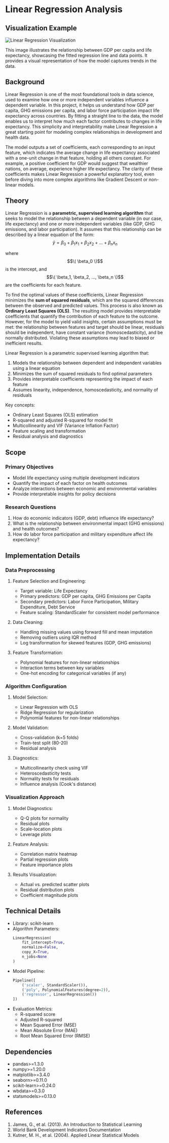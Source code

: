 # Linear Regression Analysis

## Visualization Example

![Linear Regression Visualization](/images/linear_reg.png)

This image illustrates the relationship between GDP per capita and life expectancy, showcasing the fitted regression line and data points. It provides a visual representation of how the model captures trends in the data.
## Background
Linear Regression is one of the most foundational tools in data science, used to examine how one or more independent variables influence a dependent variable. In this project, it helps us understand how GDP per capita, GHG emissions per capita, and labor force participation impact life expectancy across countries. By fitting a straight line to the data, the model enables us to interpret how much each factor contributes to changes in life expectancy. This simplicity and interpretability make Linear Regression a great starting point for modeling complex relationships in development and health data.

The model outputs a set of coefficients, each corresponding to an input feature, which indicates the average change in life expectancy associated with a one-unit change in that feature, holding all others constant. For example, a positive coefficient for GDP would suggest that wealthier nations, on average, experience higher life expectancy. The clarity of these coefficients makes Linear Regression a powerful explanatory tool, even before diving into more complex algorithms like Gradient Descent or non-linear models.


## Theory

Linear Regression is a **parametric, supervised learning algorithm** that seeks to model the relationship between a dependent variable (in our case, life expectancy) and one or more independent variables (like GDP, GHG emissions, and labor participation). It assumes that this relationship can be described by a linear equation of the form:  
$$\hat{y} = \beta_0 + \beta_1x_1 + \beta_2x_2 + \ldots + \beta_nx_n$$

where $$\( \beta_0 \)$$ is the intercept, and $$\( \beta_1, \beta_2, ..., \beta_n \)$$ are the coefficients for each feature.

To find the optimal values of these coefficients, Linear Regression minimizes the **sum of squared residuals**, which are the squared differences between the observed and predicted values. This process is also known as **Ordinary Least Squares (OLS)**. The resulting model provides interpretable coefficients that quantify the contribution of each feature to the outcome. However, for the model to yield valid insights, certain assumptions must be met: the relationship between features and target should be linear, residuals should be independent, have constant variance (homoscedasticity), and be normally distributed. Violating these assumptions may lead to biased or inefficient results.

Linear Regression is a parametric supervised learning algorithm that:
1. Models the relationship between dependent and independent variables using a linear equation
2. Minimizes the sum of squared residuals to find optimal parameters
3. Provides interpretable coefficients representing the impact of each feature
4. Assumes linearity, independence, homoscedasticity, and normality of residuals

Key concepts:
- Ordinary Least Squares (OLS) estimation
- R-squared and adjusted R-squared for model fit
- Multicollinearity and VIF (Variance Inflation Factor)
- Feature scaling and transformation
- Residual analysis and diagnostics

## Scope
### Primary Objectives
- Model life expectancy using multiple development indicators
- Quantify the impact of each factor on health outcomes
- Analyze interactions between economic and environmental variables
- Provide interpretable insights for policy decisions

### Research Questions
1. How do economic indicators (GDP, debt) influence life expectancy?
2. What is the relationship between environmental impact (GHG emissions) and health outcomes?
3. How do labor force participation and military expenditure affect life expectancy?

## Implementation Details
### Data Preprocessing
1. Feature Selection and Engineering:
   - Target variable: Life Expectancy
   - Primary predictors: GDP per capita, GHG Emissions per Capita
   - Secondary predictors: Labor Force Participation, Military Expenditure, Debt Service
   - Feature scaling: StandardScaler for consistent model performance

2. Data Cleaning:
   - Handling missing values using forward fill and mean imputation
   - Removing outliers using IQR method
   - Log transformation for skewed features (GDP, GHG emissions)

3. Feature Transformation:
   - Polynomial features for non-linear relationships
   - Interaction terms between key variables
   - One-hot encoding for categorical variables (if any)

### Algorithm Configuration
1. Model Selection:
   - Linear Regression with OLS
   - Ridge Regression for regularization
   - Polynomial features for non-linear relationships

2. Model Validation:
   - Cross-validation (k=5 folds)
   - Train-test split (80-20)
   - Residual analysis

3. Diagnostics:
   - Multicollinearity check using VIF
   - Heteroscedasticity tests
   - Normality tests for residuals
   - Influence analysis (Cook's distance)

### Visualization Approach
1. Model Diagnostics:
   - Q-Q plots for normality
   - Residual plots
   - Scale-location plots
   - Leverage plots

2. Feature Analysis:
   - Correlation matrix heatmap
   - Partial regression plots
   - Feature importance plots

3. Results Visualization:
   - Actual vs. predicted scatter plots
   - Residual distribution plots
   - Coefficient magnitude plots

## Technical Details
- Library: scikit-learn
- Algorithm Parameters:
  ```python
  LinearRegression(
      fit_intercept=True,
      normalize=False,
      copy_X=True,
      n_jobs=None
  )
  ```
- Model Pipeline:
  ```python
  Pipeline([
      ('scaler', StandardScaler()),
      ('poly', PolynomialFeatures(degree=2)),
      ('regressor', LinearRegression())
  ])
  ```
- Evaluation Metrics:
  - R-squared score
  - Adjusted R-squared
  - Mean Squared Error (MSE)
  - Mean Absolute Error (MAE)
  - Root Mean Squared Error (RMSE)

## Dependencies
- pandas>=1.3.0
- numpy>=1.20.0
- matplotlib>=3.4.0
- seaborn>=0.11.0
- scikit-learn>=0.24.0
- wbdata>=0.3.0
- statsmodels>=0.13.0

## References
1. James, G., et al. (2013). An Introduction to Statistical Learning
2. World Bank Development Indicators Documentation
3. Kutner, M. H., et al. (2004). Applied Linear Statistical Models
